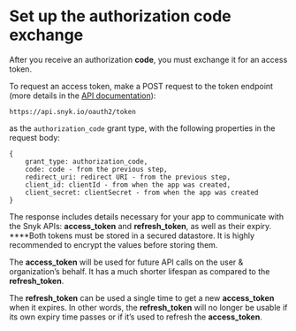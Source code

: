 # Set up the authorization code exchange

After you receive an authorization **code**, you must exchange it for an access token.

To request an access token, make a POST request to the token endpoint \(more details in the [API documentation](https://snykoauth2.docs.apiary.io/#reference/apps/app-tokens/token-exchange-&-refresh)\):

```text
https://api.snyk.io/oauth2/token
```

as the `authorization_code` grant type, with the following properties in the request body:

```text
{
    grant_type: authorization_code,
    code: code - from the previous step,
    redirect_uri: redirect URI - from the previous step,
    client_id: clientId - from when the app was created,
    client_secret: clientSecret - from when the app was created
}
```

The response includes details necessary for your app to communicate with the Snyk APIs: **access\_token** and **refresh\_token**, as well as their expiry. ****Both tokens must be stored in a secured datastore. It is highly recommended to encrypt the values before storing them.

The **access\_token** will be used for future API calls on the user & organization’s behalf. It has a much shorter lifespan as compared to the **refresh\_token**.

The **refresh\_token** can be used a single time to get a new **access\_token** when it expires. In other words, the **refresh\_token** will no longer be usable if its own expiry time passes or if it’s used to refresh the **access\_token**.

